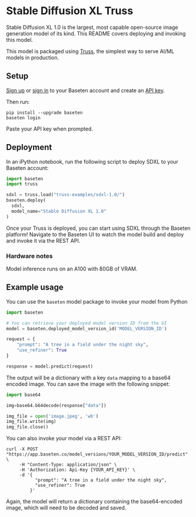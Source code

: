 # Stable Diffusion XL Truss

Stable Diffusion XL 1.0 is the largest, most capable open-source image generation model of its kind. This README covers deploying and invoking this model.

This model is packaged using [Truss](https://trussml.com), the simplest way to serve AI/ML models in production.

## Setup

[Sign up](https://app.baseten.co/signup) or [sign in](https://app.baseten.co/login/) to your Baseten account and create an [API key](https://app.baseten.co/settings/account/api_keys).

Then run:

```
pip install --upgrade baseten
baseten login
```

Paste your API key when prompted.

## Deployment

In an iPython notebook, run the following script to deploy SDXL to your Baseten account:

```python
import baseten
import truss

sdxl = truss.load("truss-examples/sdxl-1.0/")
baseten.deploy(
  sdxl,
  model_name="Stable Diffusion XL 1.0"
)
```

Once your Truss is deployed, you can start using SDXL through the Baseten platform! Navigate to the Baseten UI to watch the model build and deploy and invoke it via the REST API.

### Hardware notes

Model inference runs on an A100 with 80GB of VRAM.

## Example usage

You can use the `baseten` model package to invoke your model from Python

```python
import baseten

# You can retrieve your deployed model version ID from the UI
model = baseten.deployed_model_version_id('MODEL_VERSION_ID')

request = {
    "prompt": "A tree in a field under the night sky",
    "use_refiner": True
}

response = model.predict(request)
```

The output will be a dictionary with a key `data` mapping to a base64 encoded image. You can save the image with the following snippet:

```python
import base64

img=base64.b64decode(response["data"])

img_file = open('image.jpeg', 'wb')
img_file.write(img)
img_file.close()
```

You can also invoke your model via a REST API:

```
curl -X POST "https://app.baseten.co/model_versions/YOUR_MODEL_VERSION_ID/predict" \
     -H "Content-Type: application/json" \
     -H 'Authorization: Api-Key {YOUR_API_KEY}' \
     -d '{
           "prompt": "A tree in a field under the night sky",
           "use_refiner": True
         }'
```

Again, the model will return a dictionary containing the base64-encoded image, which will need to be decoded and saved.
